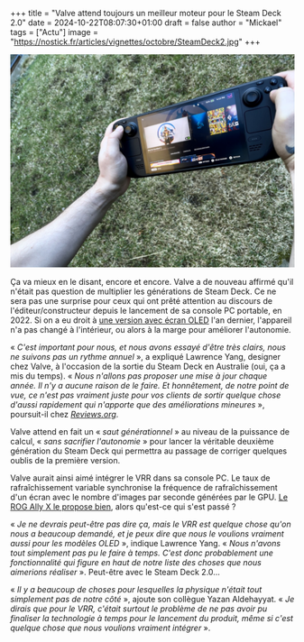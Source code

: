 +++
title = "Valve attend toujours un meilleur moteur pour le Steam Deck 2.0"
date = 2024-10-22T08:07:30+01:00
draft = false
author = "Mickael"
tags = ["Actu"]
image = "https://nostick.fr/articles/vignettes/octobre/SteamDeck2.jpg"
+++

![Steam Deck OLED](SteamDeck2.jpg "")

Ça va mieux en le disant, encore et encore. Valve a de nouveau affirmé qu'il n'était pas question de multiplier les générations de Steam Deck. Ce ne sera pas une surprise pour ceux qui ont prêté attention au discours de l'éditeur/constructeur depuis le lancement de sa console PC portable, en 2022. Si on a eu droit à [une version avec écran OLED](https://nostick.fr/articles/2024/avril/2604-6-mois-avec-le-steam-deck-oled/) l'an dernier, l'appareil n'a pas changé à l'intérieur, ou alors à la marge pour améliorer l'autonomie.

« *C'est important pour nous, et nous avons essayé d'être très clairs, nous ne suivons pas un rythme annuel* », a expliqué Lawrence Yang, designer chez Valve, à l'occasion de la sortie du Steam Deck en Australie (oui, ça a mis du temps). « *Nous n'allons pas proposer une mise à jour chaque année. Il n'y a aucune raison de le faire. Et honnêtement, de notre point de vue, ce n'est pas vraiment juste pour vos clients de sortir quelque chose d'aussi rapidement qui n'apporte que des améliorations mineures* », poursuit-il chez *[Reviews.org](https://www.reviews.org/au/games/valve-steam-deck-australia-interview/)*. 

Valve attend en fait un « *saut générationnel* » au niveau de la puissance de calcul, « *sans sacrifier l'autonomie* » pour lancer la véritable deuxième génération du Steam Deck qui permettra au passage de corriger quelques oublis de la première version.

Valve aurait ainsi aimé intégrer le VRR dans sa console PC. Le taux de rafraîchissement variable synchronise la fréquence de rafraîchissement d'un écran avec le nombre d'images par seconde générées par le GPU. [Le ROG Ally X le propose bien](https://nostick.fr/articles/2024/juillet/2907-coup-doeil-sur-la-rog-ally-x/), alors qu'est-ce qui s'est passé ?

« *Je ne devrais peut-être pas dire ça, mais le VRR est quelque chose qu'on nous a beaucoup demandé, et je peux dire que nous le voulions vraiment aussi pour les modèles OLED* », indique Lawrence Yang. « *Nous n'avons tout simplement pas pu le faire à temps. C'est donc probablement une fonctionnalité qui figure en haut de notre liste des choses que nous aimerions réaliser* ». Peut-être avec le Steam Deck 2.0…

« *Il y a beaucoup de choses pour lesquelles la physique n'était tout simplement pas de notre côté* », ajoute son collègue Yazan Aldehayyat. « *Je dirais que pour le VRR, c'était surtout le problème de ne pas avoir pu finaliser la technologie à temps pour le lancement du produit, même si c'est quelque chose que nous voulions vraiment intégrer* ».